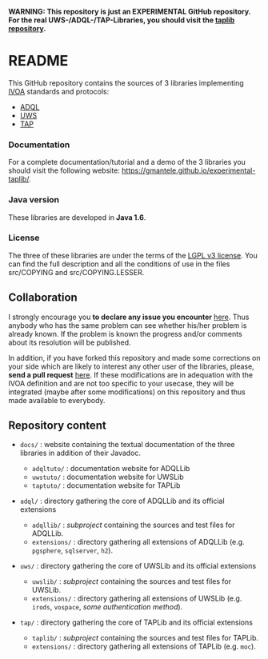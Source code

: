 
**WARNING: This repository is just an EXPERIMENTAL GitHub repository. For the
real UWS-/ADQL-/TAP-Libraries, you should visit the
[taplib repository](https://github.com/gmantele/taplib).**

README
======

This GitHub repository contains the sources of 3 libraries implementing
[IVOA](http://www.ivoa.net/ "International Virtual Observatory Alliance")
standards and protocols:
* [ADQL](http://www.ivoa.net/documents/latest/ADQL.html "Astronomical Data Query Language")
* [UWS](http://www.ivoa.net/documents/UWS/index.html "Universal Worker Service pattern")
* [TAP](http://www.ivoa.net/documents/TAP/ "Table Access Protocol")

### Documentation
For a complete documentation/tutorial and a demo of the 3 libraries you should
visit the following website: https://gmantele.github.io/experimental-taplib/.

### Java version
These libraries are developed in **Java 1.6**.

### License
The three of these libraries are under the terms of the
[LGPL v3 license](https://www.gnu.org/licenses/lgpl.html). You can find the full
description and all the conditions of use in the files src/COPYING and
src/COPYING.LESSER.

Collaboration
-------------

I strongly encourage you **to declare any issue you encounter**
[here](https://github.com/gmantele/experimental-taplib/issues). Thus anybody who
has the same problem can see whether his/her problem is already known. If the
problem is known the progress and/or comments about its resolution will be
published.

In addition, if you have forked this repository and made some corrections on
your side which are likely to interest any other user of the libraries, please,
**send a pull request**
[here](https://github.com/gmantele/experimental-taplib/pulls). If these
modifications are in adequation with the IVOA definition and are not too
specific to your usecase, they will be integrated (maybe after some
modifications) on this repository and thus made available to everybody.

Repository content
------------------

* `docs/` : website containing the textual documentation of the three libraries
            in addition of their Javadoc.
  * `adqltuto/` : documentation website for ADQLLib
  * `uwstuto/` : documentation website for UWSLib
  * `taptuto/` : documentation website for TAPLib

* `adql/` : directory gathering the core of ADQLLib and its official extensions
  * `adqllib/` : _subproject_ containing the sources and test files for ADQLLib.
  * `extensions/` : directory gathering all extensions of ADQLLib
                    (e.g. `pgsphere`, `sqlserver`, `h2`).

* `uws/` : directory gathering the core of UWSLib and its official extensions
  * `uwslib/` : _subproject_ containing the sources and test files for UWSLib.
  * `extensions/` : directory gathering all extensions of UWSLib
                    (e.g. `irods`, `vospace`, _some authentication method_).

* `tap/` : directory gathering the core of TAPLib and its official extensions
  * `taplib/` : _subproject_ containing the sources and test files for TAPLib.
  * `extensions/` : directory gathering all extensions of TAPLib
                    (e.g. `moc`).
